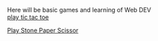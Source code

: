 Here will be basic games and learning of Web DEV
<br>
<a href = "https://khushilohia.github.io/Games-Web-Dev/Tic%20Tac%20Toe/"> play tic tac toe</a>

<a href="https://github.com/khushilohia/Games-Web-Dev/blob/main/Stone%20Paper%20Scissor/index.html">Play Stone Paper Scissor</a>
